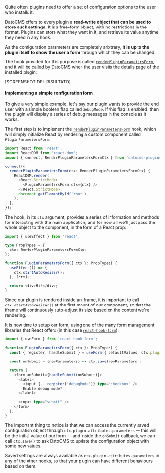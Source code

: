Quite often, plugins need to offer a set of configuration options to the user who installs it.

DatoCMS offers to every plugin a **read-write object that can be used to store such settings**. It is a free-form object, with no restrictions in the format. Plugins can store what they want in it, and retrieve its value anytime they need in any hook.

As the configuration parameters are completely arbitrary, **it is up to the plugin itself to show the user a form** through which they can be changed.

The hook provided for this purpose is called [`renderPluginParametersForm`](#renderPluginParametersForm), and it will be called by DatoCMS when the user visits the details page of the installed plugin:

[SCREENSHOT DEL RISULTATO]

#### Implementing a simple configuration form

To give a very simple example, let's say our plugin wants to provide the end user with a simple boolean flag called `debugMode`. If this flag is enabled, then the plugin will display a series of debug messages in the console as it works.

The first step is to implement the [`renderPluginParametersForm`](#renderPluginParametersForm) hook, which will simply initialize React by rendering a custom component called `PluginParametersForm`:

```ts
import React from 'react';
import ReactDOM from 'react-dom';
import { connect, RenderPluginParametersFormCtx } from 'datocms-plugins-sdk';

connect({
  renderPluginParametersForm(ctx: RenderPluginParametersFormCtx) {
    ReactDOM.render(
      <React.StrictMode>
        <PluginParametersForm ctx={ctx} />
      </React.StrictMode>,
      document.getElementById('root'),
    );
  },
});
```

The hook, in its `ctx` argument, provides a series of information and methods for interacting with the main application, and for now all we'll just pass the whole object to the component, in the form of a React prop:

```ts
import { useEffect } from 'react';

type PropTypes = {
  ctx: RenderPluginParametersFormCtx;
};

function PluginParametersForm({ ctx }: PropTypes) {
  useEffect(() => {
    ctx.startAutoResizer();
  }, [ctx]);

  return <div>Hi!</div>;
}
```

Since our plugin is rendered inside an iframe, it is important to call `ctx.startAutoResizer()` at the first mount of our component, so that the iframe will continuously auto-adjust its size based on the content we're rendering.

It is now time to setup our form, using one of the many form management libraries that React offers (in this case [`react-hook-form`](https://react-hook-form.com/)):

```ts
import { useForm } from 'react-hook-form';

function PluginParametersForm({ ctx }: PropTypes) {
  const { register, handleSubmit } = useForm({ defaultValues: ctx.plugin.attributes.parameters });

  const onSubmit = (newParameters) => ctx.save(newParameters);

  return (
    <form onSubmit={handleSubmit(onSubmit)}>
      <label>
        <input {...register('debugMode')} type="checkbox" />
        Enable debug mode?
      </label>

      <input type="submit" />
    </form>
  );
}
```

The important thing to notice is that we can access the currently saved configuration object through `ctx.plugin.attributes.parameters` — this will be the initial value of our form — and inside the `onSubmit` callback, we can call `ctx.save()` to ask DatoCMS to update the configuration object with some new values.

Saved settings are always available as `ctx.plugin.attributes.parameters` in any of the other hooks, so that your plugin can have different behaviours based on them.
